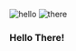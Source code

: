 ![hello](https://github.com/images/mona-whisper.gif)
![there](https://github.githubassets.com/assets/mona-loading-dimmed-5da225352fd7.gif)
### Hello There!
